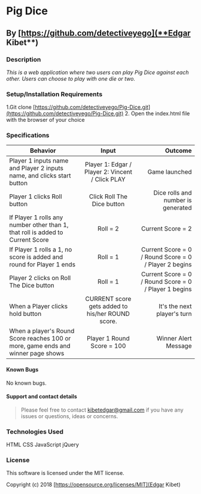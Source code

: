 # Pig Dice

## By [https://github.com/detectiveyego](**Edgar Kibet**)

### Description

_This is a web application where two users can play Pig Dice against each other. Users can choose to play with one die or two._

### Setup/Installation Requirements
1.Git clone [https://github.com/detectiveyego/Pig-Dice.git](https://github.com/detectiveyego/Pig-Dice.git)
2. Open the index.html file with the browser of your choice

### Specifications
| Behavior        | Input           | Outcome  |
| ------------- |:-------------:| -----:|
| Player 1 inputs name and Player 2 inputs name, and clicks start button | Player 1: Edgar / Player 2: Vincent / Click PLAY | Game launched |
| Player 1 clicks Roll button | Click Roll The Dice button | Dice rolls and number is generated
| If Player 1 rolls any number other than 1, that roll is added to Current Score | Roll = 2 | Current Score = 2  |
| If Player 1 rolls a 1, no score is added and round for Player 1 ends | Roll = 1 | Current Score = 0 / Round Score = 0 / Player 2 begins |
| Player 2 clicks on Roll The Dice button| Roll = 1 | Current Score = 0 / Round Score = 0 / Player 1 begins |
|When a Player clicks hold button|CURRENT score gets added to his/her ROUND score. |It's the next player's turn
| When a player's Round Score reaches 100 or more, game ends and winner page shows | Player 1 Round Score = 100 | Winner Alert Message|

#### Known Bugs
No known bugs.

#### Support and contact details
>Please feel free to contact [kibetedgar@gmail.com](kibetedgar@gmail.com) if you have any issues or questions, ideas or concerns.

### Technologies Used
HTML
CSS
JavaScript
jQuery

### License

This software is licensed under the MIT license.

Copyright (c) 2018 [https://opensource.org/licenses/MIT](Edgar Kibet)
